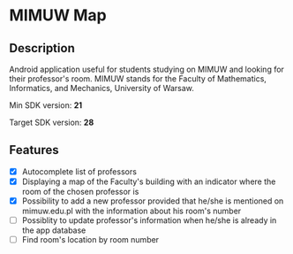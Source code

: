# MIMUW Map
## Description
Android application useful for students studying on MIMUW and looking for their professor's room.
MIMUW stands for the Faculty of Mathematics, Informatics, and Mechanics, University of Warsaw.

Min SDK version: **21**

Target SDK version: **28**

## Features
- [x] Autocomplete list of professors
- [x] Displaying a map of the Faculty's building with an indicator where the room of the chosen professor is
- [x] Possibility to add a new professor provided that he/she is mentioned on mimuw.edu.pl with the information about his room's number
- [ ] Possiblity to update professor's information when he/she is already in the app database
- [ ] Find room's location by room number

